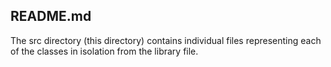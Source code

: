 ## README.md

The src directory (this directory) contains individual files representing
each of the classes in isolation from the library file. 